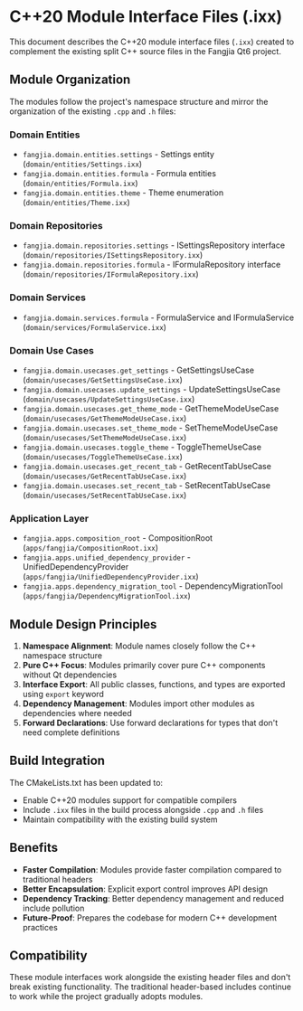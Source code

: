 # C++20 Module Interface Files (.ixx)

This document describes the C++20 module interface files (`.ixx`) created to complement the existing split C++ source files in the Fangjia Qt6 project.

## Module Organization

The modules follow the project's namespace structure and mirror the organization of the existing `.cpp` and `.h` files:

### Domain Entities
- `fangjia.domain.entities.settings` - Settings entity (`domain/entities/Settings.ixx`)
- `fangjia.domain.entities.formula` - Formula entities (`domain/entities/Formula.ixx`)
- `fangjia.domain.entities.theme` - Theme enumeration (`domain/entities/Theme.ixx`)

### Domain Repositories  
- `fangjia.domain.repositories.settings` - ISettingsRepository interface (`domain/repositories/ISettingsRepository.ixx`)
- `fangjia.domain.repositories.formula` - IFormulaRepository interface (`domain/repositories/IFormulaRepository.ixx`)

### Domain Services
- `fangjia.domain.services.formula` - FormulaService and IFormulaService (`domain/services/FormulaService.ixx`)

### Domain Use Cases
- `fangjia.domain.usecases.get_settings` - GetSettingsUseCase (`domain/usecases/GetSettingsUseCase.ixx`)
- `fangjia.domain.usecases.update_settings` - UpdateSettingsUseCase (`domain/usecases/UpdateSettingsUseCase.ixx`)
- `fangjia.domain.usecases.get_theme_mode` - GetThemeModeUseCase (`domain/usecases/GetThemeModeUseCase.ixx`)
- `fangjia.domain.usecases.set_theme_mode` - SetThemeModeUseCase (`domain/usecases/SetThemeModeUseCase.ixx`)
- `fangjia.domain.usecases.toggle_theme` - ToggleThemeUseCase (`domain/usecases/ToggleThemeUseCase.ixx`)
- `fangjia.domain.usecases.get_recent_tab` - GetRecentTabUseCase (`domain/usecases/GetRecentTabUseCase.ixx`)
- `fangjia.domain.usecases.set_recent_tab` - SetRecentTabUseCase (`domain/usecases/SetRecentTabUseCase.ixx`)

### Application Layer
- `fangjia.apps.composition_root` - CompositionRoot (`apps/fangjia/CompositionRoot.ixx`)
- `fangjia.apps.unified_dependency_provider` - UnifiedDependencyProvider (`apps/fangjia/UnifiedDependencyProvider.ixx`)
- `fangjia.apps.dependency_migration_tool` - DependencyMigrationTool (`apps/fangjia/DependencyMigrationTool.ixx`)

## Module Design Principles

1. **Namespace Alignment**: Module names closely follow the C++ namespace structure
2. **Pure C++ Focus**: Modules primarily cover pure C++ components without Qt dependencies
3. **Interface Export**: All public classes, functions, and types are exported using `export` keyword
4. **Dependency Management**: Modules import other modules as dependencies where needed
5. **Forward Declarations**: Use forward declarations for types that don't need complete definitions

## Build Integration

The CMakeLists.txt has been updated to:
- Enable C++20 modules support for compatible compilers
- Include `.ixx` files in the build process alongside `.cpp` and `.h` files
- Maintain compatibility with the existing build system

## Benefits

- **Faster Compilation**: Modules provide faster compilation compared to traditional headers
- **Better Encapsulation**: Explicit export control improves API design
- **Dependency Tracking**: Better dependency management and reduced include pollution
- **Future-Proof**: Prepares the codebase for modern C++ development practices

## Compatibility

These module interfaces work alongside the existing header files and don't break existing functionality. The traditional header-based includes continue to work while the project gradually adopts modules.